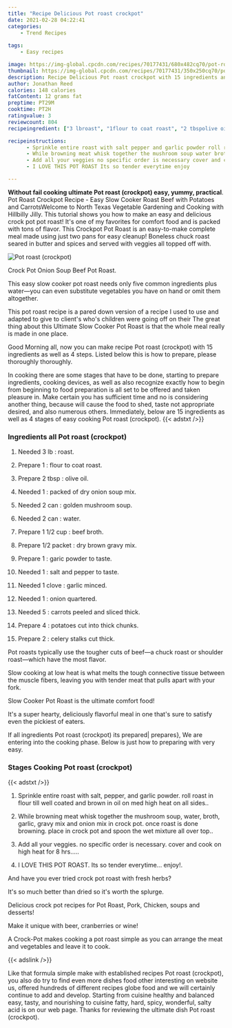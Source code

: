 ```yaml
---
title: "Recipe Delicious Pot roast crockpot"
date: 2021-02-28 04:22:41
categories:
    - Trend Recipes
    
tags:
    - Easy recipes

image: https://img-global.cpcdn.com/recipes/70177431/680x482cq70/pot-roast-crockpot-recipe-main-photo.jpg
thumbnail: https://img-global.cpcdn.com/recipes/70177431/350x250cq70/pot-roast-crockpot-recipe-main-photo.jpg
description: Recipe Delicious Pot roast crockpot with 15 ingredients and 4 stages of easy cooking.
author: Jonathan Reed
calories: 148 calories
fatContent: 12 grams fat
preptime: PT29M
cooktime: PT2H
ratingvalue: 3
reviewcount: 804
recipeingredient: ["3 lbroast", "1flour to coat roast", "2 tbspolive oil", "1packed of dry onion soup mix", "2 cangolden mushroom soup", "2 canwater", "1 1/2 cupbeef broth", "1/2 packetdry brown gravy mix", "1garic powder to taste", "1salt and pepper to taste", "1 clovegarlic minced", "1onion quartered", "5carrots peeled and sliced thick", "4potatoes cut into thick chunks", "2celery stalks cut thick"]

recipeinstructions: 
      - Sprinkle entire roast with salt pepper and garlic powder roll roast in flour till well coated and brown in oil on med high heat on all sides 
      - While browning meat whisk together the mushroom soup water broth garlic gravy mix and onion mix in crock pot once roast is done browning place in crock pot and spoon the wet mixture all over top 
      - Add all your veggies no specific order is necessary cover and cook on high heat for 8 hrs 
      - I LOVE THIS POT ROAST Its so tender everytime enjoy

---
```




**Without fail cooking ultimate Pot roast (crockpot) easy, yummy, practical**. Pot Roast Crockpot Recipe - Easy Slow Cooker Roast Beef with Potatoes and CarrotsWelcome to North Texas Vegetable Gardening and Cooking with Hillbilly Jilly. This tutorial shows you how to make an easy and delicious crock pot pot roast! It&#39;s one of my favorites for comfort food and is packed with tons of flavor. This Crockpot Pot Roast is an easy-to-make complete meal made using just two pans for easy cleanup! Boneless chuck roast seared in butter and spices and served with veggies all topped off with.


![Pot roast (crockpot)](https://img-global.cpcdn.com/recipes/70177431/680x482cq70/pot-roast-crockpot-recipe-main-photo.jpg "Pot roast (crockpot)")



Crock Pot Onion Soup Beef Pot Roast.

This easy slow cooker pot roast needs only five common ingredients plus water—you can even substitute vegetables you have on hand or omit them altogether.

This pot roast recipe is a pared down version of a recipe I used to use and adapted to give to client&#39;s who&#39;s children were going off on their The great thing about this Ultimate Slow Cooker Pot Roast is that the whole meal really is made in one place.


Good Morning all, now you can make recipe Pot roast (crockpot) with 15 ingredients as well as 4 steps. Listed below this is how to prepare, please thoroughly thoroughly.

In cooking there are some stages that have to be done, starting to prepare ingredients, cooking devices, as well as also recognize exactly how to begin from beginning to food preparation is all set to be offered and taken pleasure in. Make certain you has sufficient time and no is considering another thing, because will cause the food to shed, taste not appropriate desired, and also numerous others. Immediately, below are 15 ingredients as well as 4 stages of easy cooking Pot roast (crockpot).
{{< adstxt />}}

### Ingredients all Pot roast (crockpot)


1. Needed 3 lb : roast.

1. Prepare 1 : flour to coat roast.

1. Prepare 2 tbsp : olive oil.

1. Needed 1 : packed of dry onion soup mix.

1. Needed 2 can : golden mushroom soup.

1. Needed 2 can : water.

1. Prepare 1 1/2 cup : beef broth.

1. Prepare 1/2 packet : dry brown gravy mix.

1. Prepare 1 : garic powder to taste.

1. Needed 1 : salt and pepper to taste.

1. Needed 1 clove : garlic minced.

1. Needed 1 : onion quartered.

1. Needed 5 : carrots peeled and sliced thick.

1. Prepare 4 : potatoes cut into thick chunks.

1. Prepare 2 : celery stalks cut thick.


Pot roasts typically use the tougher cuts of beef—a chuck roast or shoulder roast—which have the most flavor.

Slow cooking at low heat is what melts the tough connective tissue between the muscle fibers, leaving you with tender meat that pulls apart with your fork.

Slow Cooker Pot Roast is the ultimate comfort food!

It&#39;s a super hearty, deliciously flavorful meal in one that&#39;s sure to satisfy even the pickiest of eaters.


If all ingredients Pot roast (crockpot) its prepared| prepares}, We are entering into the cooking phase. Below is just how to preparing with very easy.

### Stages Cooking Pot roast (crockpot)

{{< adstxt />}}


1. Sprinkle entire roast with salt, pepper, and garlic powder. roll roast in flour till well coated and brown in oil on med high heat on all sides..



1. While browning meat whisk together the mushroom soup, water, broth, garlic, gravy mix and onion mix in crock pot. once roast is done browning. place in crock pot and spoon the wet mixture all over top..



1. Add all your veggies. no specific order is necessary. cover and cook on high heat for 8 hrs.....



1. I LOVE THIS POT ROAST. Its so tender everytime... enjoy!.




And have you ever tried crock pot roast with fresh herbs?

It&#39;s so much better than dried so it&#39;s worth the splurge.

Delicious crock pot recipes for Pot Roast, Pork, Chicken, soups and desserts!

Make it unique with beer, cranberries or wine!

A Crock-Pot makes cooking a pot roast simple as you can arrange the meat and vegetables and leave it to cook.


{{< adslink />}}

Like that formula simple make with established recipes Pot roast (crockpot), you also do try to find even more dishes food other interesting on website us, offered hundreds of different recipes globe food and we will certainly continue to add and develop. Starting from cuisine healthy and balanced easy, tasty, and nourishing to cuisine fatty, hard, spicy, wonderful, salty acid is on our web page. Thanks for reviewing the ultimate dish Pot roast (crockpot).
